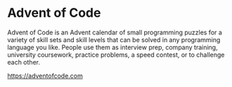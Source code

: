# Advent of Code

Advent of Code is an Advent calendar of small programming puzzles for a variety of skill sets and skill levels that can
be solved in any programming language you like. People use them as interview prep, company training, university
coursework, practice problems, a speed contest, or to challenge each other.

https://adventofcode.com
